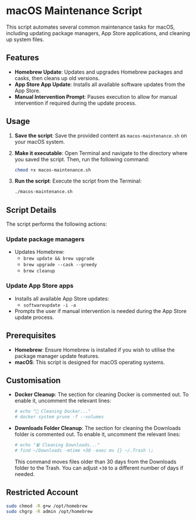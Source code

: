 # macOS Maintenance Script

This script automates several common maintenance tasks for macOS, including updating package managers, App Store applications, and cleaning up system files.

## Features

* **Homebrew Update**: Updates and upgrades Homebrew packages and casks, then cleans up old versions.
* **App Store App Update**: Installs all available software updates from the App Store.
* **Manual Intervention Prompt**: Pauses execution to allow for manual intervention if required during the update process.

## Usage

1. **Save the script**: Save the provided content as `macos-maintenance.sh` on your macOS system.
2. **Make it executable**: Open Terminal and navigate to the directory where you saved the script. Then, run the following command:

    ```bash
    chmod +x macos-maintenance.sh
    ```

3. **Run the script**: Execute the script from the Terminal:

    ```bash
    ./macos-maintenance.sh
    ```

## Script Details

The script performs the following actions:

### Update package managers

* Updates Homebrew:
  * `brew update && brew upgrade`
  * `brew upgrade --cask --greedy`
  * `brew cleanup`

### Update App Store apps

* Installs all available App Store updates:
  * `softwareupdate -i -a`
* Prompts the user if manual intervention is needed during the App Store update process.

## Prerequisites

* **Homebrew**: Ensure Homebrew is installed if you wish to utilise the package manager update features.
* **macOS**: This script is designed for macOS operating systems.

## Customisation

* **Docker Cleanup**: The section for cleaning Docker is commented out. To enable it, uncomment the relevant lines:

    ```bash
    # echo "🐳 Cleaning Docker..."
    # docker system prune -f --volumes
    ```

* **Downloads Folder Cleanup**: The section for cleaning the Downloads folder is commented out. To enable it, uncomment the relevant lines:

    ```bash
    # echo "🗑️ Cleaning Downloads..."
    # find ~/Downloads -mtime +30 -exec mv {} ~/.Trash \;
    ```

    This command moves files older than 30 days from the Downloads folder to the Trash. You can adjust `+30` to a different number of days if needed.

## Restricted Account

```bash
sudo chmod -R g+w /opt/homebrew
sudo chgrp -R admin /opt/homebrew
```
